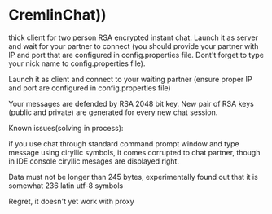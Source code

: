 # CremlinChat))
thick client for two person RSA encrypted instant chat.
Launch it as server and wait for your partner to connect (you should provide your partner with IP and port that are configured in config.properties file. Dont't forget to type your nick name to config.properties file).

Launch it as client and connect to your waiting partner (ensure proper IP and port are configured in config.properties file)

Your messages are defended by RSA 2048 bit key. New pair of RSA keys (public and private) are generated for every new chat session.


Known issues(solving in process): 

if you use chat through standard command prompt window and type message using ciryllic symbols, it comes corrupted to chat partner, though in IDE console ciryllic mesages are displayed right. 

Data must not be longer than 245 bytes, experimentally found out that it is somewhat 236 latin utf-8 symbols

Regret, it doesn't yet work with proxy
